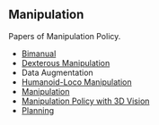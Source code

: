 ## Manipulation

Papers of Manipulation Policy.

- [Bimanual](https://github.com/Evan-wyl/Robot-Learning/blob/master/papers/manipulation/bimanual.md)
- [Dexterous Manipulation](https://github.com/Evan-wyl/Robot-Learning/blob/master/papers/manipulation/dexterous.md)
- Data Augmentation
- [Humanoid-Loco Manipulation](https://github.com/Evan-wyl/Robot-Learning/blob/master/papers/manipulation/hl.md)
- [Manipulation](https://github.com/Evan-wyl/Robot-Learning/blob/master/papers/manipulation/manipulation.md)
- [Manipulation Policy with 3D Vision](https://github.com/Evan-wyl/Robot-Learning/blob/master/papers/manipulation/manipulation3d.md)
- [Planning](https://github.com/Evan-wyl/Robot-Learning/blob/master/papers/manipulation/planning.md)

